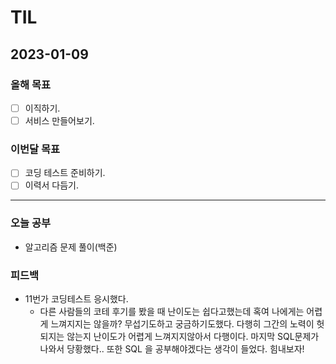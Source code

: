 # TIL
## 2023-01-09

### 올해 목표

- [ ] 이직하기.
- [ ] 서비스 만들어보기.

### 이번달 목표

- [ ] 코딩 테스트 준비하기.
- [ ] 이력서 다듬기.
---


### 오늘 공부

- 알고리즘 문제 풀이(백준)

### 피드백

- 11번가 코딩테스트 응시했다.
  - 다른 사람들의 코테 후기를 봤을 때 난이도는 쉽다고했는데 혹여 나에게는 어렵게 느껴지지는 않을까? 무섭기도하고 궁금하기도했다. 다행히 그간의 노력이 헛되지는 않는지 난이도가 어렵게 느껴지지않아서 다행이다. 마지막 SQL문제가 나와서 당황했다.. 또한 SQL 을 공부해야겠다는 생각이 들었다. 힘내보자!